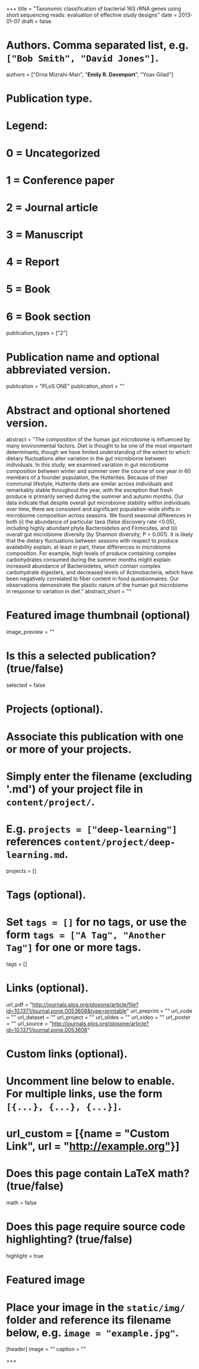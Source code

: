 +++
title = "Taxonomic classification of bacterial 16S rRNA genes using short sequencing reads: evaluation of effective study designs"
date = 2013-01-07
draft = false

# Authors. Comma separated list, e.g. `["Bob Smith", "David Jones"]`.
authors = ["Orna Mizrahi-Man", "**Emily R. Davenport**", "Yoav Gilad"]

# Publication type.
# Legend:
# 0 = Uncategorized
# 1 = Conference paper
# 2 = Journal article
# 3 = Manuscript
# 4 = Report
# 5 = Book
# 6 = Book section
publication_types = ["2"]

# Publication name and optional abbreviated version.
publication = "PLoS ONE"
publication_short = ""

# Abstract and optional shortened version.
abstract = "The composition of the human gut microbiome is influenced by many environmental factors. Diet is thought to be one of the most important determinants, though we have limited understanding of the extent to which dietary fluctuations alter variation in the gut microbiome between individuals. In this study, we examined variation in gut microbiome composition between winter and summer over the course of one year in 60 members of a founder population, the Hutterites. Because of their communal lifestyle, Hutterite diets are similar across individuals and remarkably stable throughout the year, with the exception that fresh produce is primarily served during the summer and autumn months. Our data indicate that despite overall gut microbiome stability within individuals over time, there are consistent and significant population-wide shifts in microbiome composition across seasons. We found seasonal differences in both (i) the abundance of particular taxa (false discovery rate <0.05), including highly abundant phyla Bacteroidetes and Firmicutes, and (ii) overall gut microbiome diversity (by Shannon diversity; P = 0.001). It is likely that the dietary fluctuations between seasons with respect to produce availability explain, at least in part, these differences in microbiome composition. For example, high levels of produce containing complex carbohydrates consumed during the summer months might explain increased abundance of Bacteroidetes, which contain complex carbohydrate digesters, and decreased levels of Actinobacteria, which have been negatively correlated to fiber content in food questionnaires. Our observations demonstrate the plastic nature of the human gut microbiome in response to variation in diet."
abstract_short = ""

# Featured image thumbnail (optional)
image_preview = ""

# Is this a selected publication? (true/false)
selected = false

# Projects (optional).
#   Associate this publication with one or more of your projects.
#   Simply enter the filename (excluding '.md') of your project file in `content/project/`.
#   E.g. `projects = ["deep-learning"]` references `content/project/deep-learning.md`.
projects = []

# Tags (optional).
#   Set `tags = []` for no tags, or use the form `tags = ["A Tag", "Another Tag"]` for one or more tags.
tags = []

# Links (optional).
url_pdf = "http://journals.plos.org/plosone/article/file?id=10.1371/journal.pone.0053608&type=printable"
url_preprint = ""
url_code = ""
url_dataset = ""
url_project = ""
url_slides = ""
url_video = ""
url_poster = ""
url_source = "http://journals.plos.org/plosone/article?id=10.1371/journal.pone.0053608"

# Custom links (optional).
#   Uncomment line below to enable. For multiple links, use the form `[{...}, {...}, {...}]`.
# url_custom = [{name = "Custom Link", url = "http://example.org"}]

# Does this page contain LaTeX math? (true/false)
math = false

# Does this page require source code highlighting? (true/false)
highlight = true

# Featured image
# Place your image in the `static/img/` folder and reference its filename below, e.g. `image = "example.jpg"`.
[header]
image = ""
caption = ""

+++

